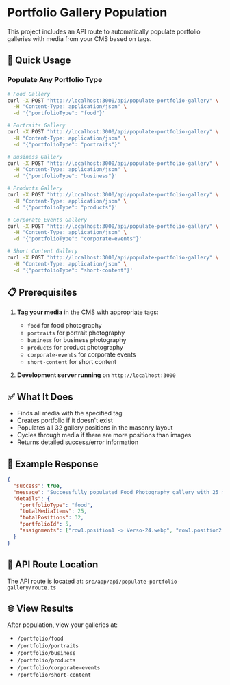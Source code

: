 # Portfolio Gallery Population

This project includes an API route to automatically populate portfolio galleries with media from your CMS based on tags.

## 🚀 Quick Usage

### Populate Any Portfolio Type

```bash
# Food Gallery
curl -X POST "http://localhost:3000/api/populate-portfolio-gallery" \
  -H "Content-Type: application/json" \
  -d '{"portfolioType": "food"}'

# Portraits Gallery
curl -X POST "http://localhost:3000/api/populate-portfolio-gallery" \
  -H "Content-Type: application/json" \
  -d '{"portfolioType": "portraits"}'

# Business Gallery
curl -X POST "http://localhost:3000/api/populate-portfolio-gallery" \
  -H "Content-Type: application/json" \
  -d '{"portfolioType": "business"}'

# Products Gallery
curl -X POST "http://localhost:3000/api/populate-portfolio-gallery" \
  -H "Content-Type: application/json" \
  -d '{"portfolioType": "products"}'

# Corporate Events Gallery
curl -X POST "http://localhost:3000/api/populate-portfolio-gallery" \
  -H "Content-Type: application/json" \
  -d '{"portfolioType": "corporate-events"}'

# Short Content Gallery
curl -X POST "http://localhost:3000/api/populate-portfolio-gallery" \
  -H "Content-Type: application/json" \
  -d '{"portfolioType": "short-content"}'
```

## 📋 Prerequisites

1. **Tag your media** in the CMS with appropriate tags:
   - `food` for food photography
   - `portraits` for portrait photography
   - `business` for business photography
   - `products` for product photography
   - `corporate-events` for corporate events
   - `short-content` for short content

2. **Development server running** on `http://localhost:3000`

## ✅ What It Does

- Finds all media with the specified tag
- Creates portfolio if it doesn't exist
- Populates all 32 gallery positions in the masonry layout
- Cycles through media if there are more positions than images
- Returns detailed success/error information

## 🎯 Example Response

```json
{
  "success": true,
  "message": "Successfully populated Food Photography gallery with 25 media items across 32 positions",
  "details": {
    "portfolioType": "food",
    "totalMediaItems": 25,
    "totalPositions": 32,
    "portfolioId": 5,
    "assignments": ["row1.position1 -> Verso-24.webp", "row1.position2 -> Verso-19.webp", "..."]
  }
}
```

## 📁 API Route Location

The API route is located at: `src/app/api/populate-portfolio-gallery/route.ts`

## 🌐 View Results

After population, view your galleries at:

- `/portfolio/food`
- `/portfolio/portraits`
- `/portfolio/business`
- `/portfolio/products`
- `/portfolio/corporate-events`
- `/portfolio/short-content`
